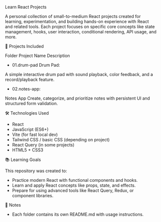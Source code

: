 Learn React Projects

A personal collection of small-to-medium React projects created for learning, experimentation, and building hands-on experience with React and related tools. Each project focuses on specific core concepts like state management, hooks, user interaction, conditional rendering, API usage, and more.

📁 Projects Included

Folder Project Name Description

- 01.drum-pad Drum Pad:

A simple interactive drum pad with sound playback, color feedback, and a record/playback feature.

- 02.notes-app:

Notes App Create, categorize, and prioritize notes with persistent UI and structured form validation.

🛠 Technologies Used

- React
- JavaScript (ES6+)
- Vite (for fast local dev)
- Tailwind CSS / basic CSS (depending on project)
- React Query (in some projects)
- HTML5 + CSS3

📚 Learning Goals

This repository was created to:

- Practice modern React with functional components and hooks.
- Learn and apply React concepts like props, state, and effects.
- Prepare for using advanced tools like React Query, Redux, or component libraries.

📌 Notes

- Each folder contains its own README.md with usage instructions.
